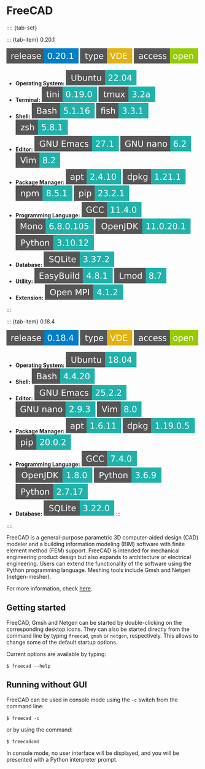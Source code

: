 # FreeCAD

:::: {tab-set}

::: {tab-item} 0.20.1

[![freecad](badges/release-0.20.1-blue.svg)](https://cloud.sdu.dk/app/jobs/create?app=freecad&version=0.20.1)
![type](badges/type-VDE-yellow.svg)
![access](badges/access-open-green.svg)
* **Operating System:** ![](./badges/Ubuntu-22.04-lightseagreen.svg)
* **Terminal:** ![](./badges/tini-0.19.0-lightseagreen.svg) ![](./badges/tmux-3.2a-lightseagreen.svg)
* **Shell:** ![](./badges/bash-5.1.16-lightseagreen.svg) ![](./badges/fish-3.3.1-lightseagreen.svg) ![](./badges/zsh-5.8.1-lightseagreen.svg)
* **Editor:** ![](./badges/emacs-27.1-lightseagreen.svg) ![](./badges/nano-6.2-lightseagreen.svg) ![](./badges/vim-8.2-lightseagreen.svg)
* **Package Manager:** ![](./badges/apt-2.4.10-lightseagreen.svg) ![](./badges/dpkg-1.21.1-lightseagreen.svg) ![](./badges/npm-8.5.1-lightseagreen.svg) ![](./badges/pip-23.2.1-lightseagreen.svg)
* **Programming Language:** ![](./badges/GCC-11.4.0-lightseagreen.svg) ![](./badges/Mono-6.8.0.105-lightseagreen.svg) ![](./badges/OpenJDK-11.0.20.1-lightseagreen.svg) ![](./badges/Python-3.10.12-lightseagreen.svg)
* **Database:** ![](./badges/SQLite-3.37.2-lightseagreen.svg)
* **Utility:** ![](./badges/EasyBuild-4.8.1-lightseagreen.svg) ![](./badges/Lmod-8.7-lightseagreen.svg)
* **Extension:** ![](./badges/OpenMPI-4.1.2-lightseagreen.svg)

:::

::: {tab-item} 0.18.4

[![freecad](badges/release-0.18.4-blue.svg)](https://cloud.sdu.dk/app/jobs/create?app=freecad&version=0.18.4-1)
![type](badges/type-VDE-yellow.svg)
![access](badges/access-open-green.svg)
* **Operating System:** ![](./badges/Ubuntu-18.04-lightseagreen.svg)
* **Shell:** ![](./badges/bash-4.4.20-lightseagreen.svg)
* **Editor:** ![](./badges/emacs-25.2.2-lightseagreen.svg) ![](./badges/nano-2.9.3-lightseagreen.svg) ![](./badges/vim-8.0-lightseagreen.svg)
* **Package Manager:** ![](./badges/apt-1.6.11-lightseagreen.svg) ![](./badges/dpkg-1.19.0.5-lightseagreen.svg) ![](./badges/pip-20.0.2-lightseagreen.svg)
* **Programming Language:** ![](./badges/GCC-7.4.0-lightseagreen.svg) ![](./badges/OpenJDK-1.8.0-lightseagreen.svg) ![](./badges/Python-3.6.9-lightseagreen.svg) ![](./badges/Python-2.7.17-lightseagreen.svg)
* **Database:** ![](./badges/SQLite-3.22.0-lightseagreen.svg)
:::

::::

FreeCAD is a general-purpose parametric 3D computer-aided design (CAD) modeler and a building information modeling (BIM) software with finite element method (FEM) support. FreeCAD is intended for mechanical engineering product design but also expands to architecture or electrical engineering. Users can extend the functionality of the software using the Python programming language. Meshing tools include Gmsh and Netgen (netgen-mesher).

For more information, check [here](https://www.freecadweb.org).

## Getting started

FreeCAD, Gmsh and Netgen can be started by double-clicking on the corresponding desktop icons. They can also be started directly from the command line by typing `freecad`, `gmsh` or `netgen`, respectively. This allows to change some of the default startup options.

Current options are available by typing:

```console
$ freecad --help
```

## Running without GUI

FreeCAD can be used in console mode using the `-c` switch from the command line:

```console
$ freecad -c
```

or by using the command:

```console
$ freecadcmd
```

In console mode, no user interface will be displayed, and you will be presented with a Python interpreter prompt.

